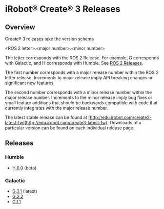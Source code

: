 # iRobot® Create® 3 Releases

## Overview
Create® 3 releases take the version schema

<ROS 2 letter\>.<major number\>.<minor number\>

The letter corresponds with the ROS 2 Release.
For example, G corresponds with Galactic, and H corresponds with Humble.
See [ROS 2 Releases](https://docs.ros.org/en/rolling/Releases.html).

The first number corresponds with a major release number within the ROS 2 letter release.
Increments to major release imply API breaking changes or significant new features.

The second number corresponds with a minor release number within the major release number.
Increments to the minor release imply bug fixes or small feature additions that should be backwards compatible with code that currently integrates with the major release number.

The latest stable release can be found at
[http://edu.irobot.com/create3-latest-fw](http://edu.irobot.com/create3-latest-fw).
Downloads of a particular version can be found on each individual release page.

## Releases

### Humble
* [H.0.0](../h_0_0) (beta)

### Galactic
* [G.3.1](../g_3_1) (latest)
* [G.2.2](../g_2_2)
* [G.1.1](../g_1_1)
